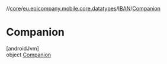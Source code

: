 //[core](../../../../index.md)/[eu.epicompany.mobile.core.datatypes](../../index.md)/[IBAN](../index.md)/[Companion](index.md)

# Companion

[androidJvm]\
object [Companion](index.md)
